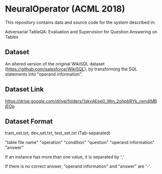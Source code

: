 NeuralOperator (ACML 2018)
==========================
This repository contains data and source code for the system described in: 

Adversarial TableQA: Evaluation and Supervision for Question Answering on Tables

Dataset
-------
An altered version of the original WikiSQL dataset (https://github.com/salesforce/WikiSQL), by transforming the SQL statements into "operand information".

Dataset Link
------------
https://drive.google.com/drive/folders/1qkxAEee0_Wm_2ohpbRYk_nvndiMBjEOp

Dataset Format
--------------
train_set.txt, dev_set.txt, test_set.txt (Tab-separated)

"table file name"	"operation"	"condition"	"question"	"operand information"	"answer"

If an instance has more than one value, it is separated by ';'

If there is no correct answer, "operand information" and "answer" are '-'.